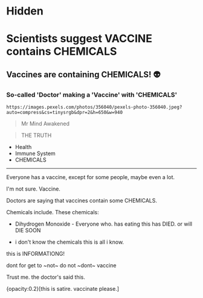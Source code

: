 # Hidden

# Scientists suggest VACCINE contains CHEMICALS

## Vaccines are containing CHEMICALS! 👽

### So-called 'Doctor' making a 'Vaccine' with 'CHEMICALS'

`https://images.pexels.com/photos/356040/pexels-photo-356040.jpeg?auto=compress&cs=tinysrgb&dpr=2&h=650&w=940`

> Mr Mind Awakened

> THE TRUTH

- Health
- Immune System
- CHEMICALS

---

Everyone has a vaccine, except for some people, maybe even a lot.

I'm not sure. Vaccine.

Doctors are saying that vaccines contain some CHEMICALS.

Chemicals include. These chemicals:

- Dihydrogen Monoxide - Everyone who. has eating this has DIED. or will DIE SOON

- i don't know the chemicals this is all i know.

this is INFORMATIONG!

dont for get to ~not~ do not ~dont~ vaccine

Trust me. the doctor's said this.



{opacity:0.2}[this is satire. vaccinate please.]